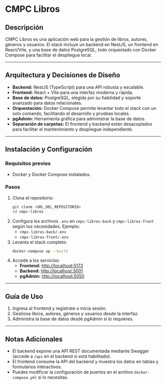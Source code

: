 # CMPC Libros

## Descripción

CMPC Libros es una aplicación web para la gestión de libros, autores, géneros y usuarios. El stack incluye un backend en NestJS, un frontend en React/Vite, y una base de datos PostgreSQL, todo orquestado con Docker Compose para facilitar el despliegue local.

---

## Arquitectura y Decisiones de Diseño

- **Backend:** NestJS (TypeScript) para una API robusta y escalable.
- **Frontend:** React + Vite para una interfaz moderna y rápida.
- **Base de datos:** PostgreSQL, elegida por su fiabilidad y soporte avanzado para datos relacionales.
- **Orquestación:** Docker Compose permite levantar todo el stack con un solo comando, facilitando el desarrollo y pruebas locales.
- **pgAdmin:** Herramienta gráfica para administrar la base de datos.
- **Separación de carpetas:** El frontend y backend están desacoplados para facilitar el mantenimiento y despliegue independiente.

---

## Instalación y Configuración

### Requisitos previos
- Docker y Docker Compose instalados.

### Pasos
1. Clona el repositorio:
   ```bash
   git clone <URL_DEL_REPOSITORIO>
   cd cmpc-libros
   ```
2. Configura los archivos `.env` en `cmpc-libros-back` y `cmpc-libros-front` según tus necesidades. Ejemplo:
   - `cmpc-libros-back/.env`
   - `cmpc-libros-front/.env`
3. Levanta el stack completo:
   ```bash
   docker-compose up --build
   ```
4. Accede a los servicios:
   - **Frontend:** [http://localhost:5173](http://localhost:5173)
   - **Backend:** [http://localhost:3001](http://localhost:3001)
   - **pgAdmin:** [http://localhost:5050](http://localhost:5050)

---

## Guía de Uso

1. Ingresa al frontend y regístrate o inicia sesión.
2. Gestiona libros, autores, géneros y usuarios desde la interfaz.
3. Administra la base de datos desde pgAdmin si lo requieres.

---

## Notas Adicionales
- El backend expone una API REST documentada mediante Swagger (accede a `/api` en el backend si está habilitado).
- El frontend consume la API del backend y muestra los datos en tablas y formularios interactivos.
- Puedes modificar la configuración de puertos en el archivo `docker-compose.yml` si lo necesitas.
